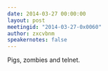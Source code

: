 ```yaml
---
date: 2014-03-27 00:00:00
layout: post
meetingid: "2014-03-27-0x0060"
author: zxcvbnm
speakernotes: false
---
```


Pigs, zombies and telnet.

